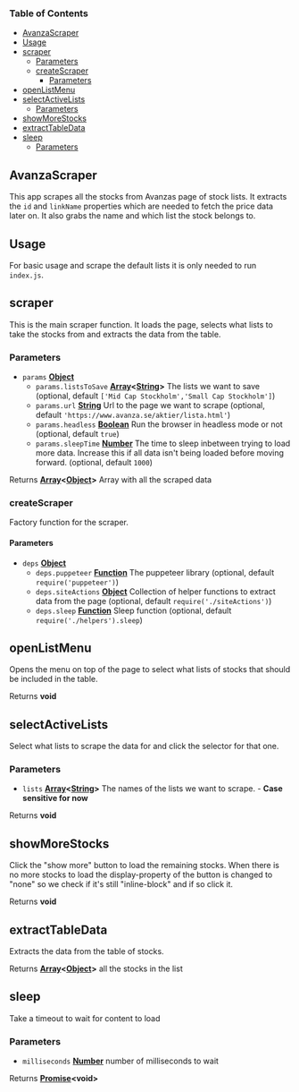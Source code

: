 <!-- Generated by documentation.js. Update this documentation by updating the source code. -->

### Table of Contents

-   [AvanzaScraper][1]
-   [Usage][2]
-   [scraper][3]
    -   [Parameters][4]
    -   [createScraper][5]
        -   [Parameters][6]
-   [openListMenu][7]
-   [selectActiveLists][8]
    -   [Parameters][9]
-   [showMoreStocks][10]
-   [extractTableData][11]
-   [sleep][12]
    -   [Parameters][13]

## AvanzaScraper

This app scrapes all the stocks from Avanzas page of stock lists. It extracts the `id` and `linkName` properties which are needed to fetch the price data later on. It also grabs the name and which list the stock belongs to.

## Usage

For basic usage and scrape the default lists it is only needed to run `index.js`.

## scraper

This is the main scraper function.
It loads the page, selects what lists to take the stocks from and extracts the data from the table.

### Parameters

-   `params` **[Object][14]** 
    -   `params.listsToSave` **[Array][15]&lt;[String][16]>** The lists we want to save (optional, default `['Mid Cap Stockholm','Small Cap Stockholm']`)
    -   `params.url` **[String][16]** Url to the page we want to scrape (optional, default `'https://www.avanza.se/aktier/lista.html'`)
    -   `params.headless` **[Boolean][17]** Run the browser in headless mode or not (optional, default `true`)
    -   `params.sleepTime` **[Number][18]** The time to sleep inbetween trying to load more data. Increase this if all data isn't being loaded before moving forward. (optional, default `1000`)

Returns **[Array][15]&lt;[Object][14]>** Array with all the scraped data

### createScraper

Factory function for the scraper.

#### Parameters

-   `deps` **[Object][14]** 
    -   `deps.puppeteer` **[Function][19]** The puppeteer library (optional, default `require('puppeteer')`)
    -   `deps.siteActions` **[Object][14]** Collection of helper functions to extract data from the page (optional, default `require('./siteActions')`)
    -   `deps.sleep` **[Function][19]** Sleep function (optional, default `require('./helpers').sleep`)

## openListMenu

Opens the menu on top of the page to select what
lists of stocks that should be included in the table.

Returns **void** 

## selectActiveLists

Select what lists to scrape the data for and click the selector for that one.

### Parameters

-   `lists` **[Array][15]&lt;[String][16]>** The names of the lists we want to scrape. - **Case sensitive for now**

Returns **void** 

## showMoreStocks

Click the "show more" button to load the remaining stocks.
When there is no more stocks to load the display-property of the button is
changed to "none" so we check if it's still "inline-block" and if so click it.

Returns **void** 

## extractTableData

Extracts the data from the table of stocks.

Returns **[Array][15]&lt;[Object][14]>** all the stocks in the list

## sleep

Take a timeout to wait for content to load

### Parameters

-   `milliseconds` **[Number][18]** number of milliseconds to wait

Returns **[Promise][20]&lt;void>** 

[1]: #avanzascraper

[2]: #usage

[3]: #scraper

[4]: #parameters

[5]: #createscraper

[6]: #parameters-1

[7]: #openlistmenu

[8]: #selectactivelists

[9]: #parameters-2

[10]: #showmorestocks

[11]: #extracttabledata

[12]: #sleep

[13]: #parameters-3

[14]: https://developer.mozilla.org/docs/Web/JavaScript/Reference/Global_Objects/Object

[15]: https://developer.mozilla.org/docs/Web/JavaScript/Reference/Global_Objects/Array

[16]: https://developer.mozilla.org/docs/Web/JavaScript/Reference/Global_Objects/String

[17]: https://developer.mozilla.org/docs/Web/JavaScript/Reference/Global_Objects/Boolean

[18]: https://developer.mozilla.org/docs/Web/JavaScript/Reference/Global_Objects/Number

[19]: https://developer.mozilla.org/docs/Web/JavaScript/Reference/Statements/function

[20]: https://developer.mozilla.org/docs/Web/JavaScript/Reference/Global_Objects/Promise
